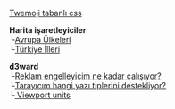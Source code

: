 <link href="style.css" rel="stylesheet">

[Twemoji tabanlı css](/emoji-css)  

**Harita işaretleyiciler**  
└[Avrupa Ülkeleri](/euvisited)  
└[Türkiye İlleri](/turkeyvisited)  

**d3ward**  
└[Reklam engelleyicim ne kadar çalışıyor?](/toolz/adblock.html)  
└[Tarayıcım hangi yazı tiplerini destekliyor?](/toolz/fontlist.html)  
└[ Viewport units](/toolz/units.html)  
